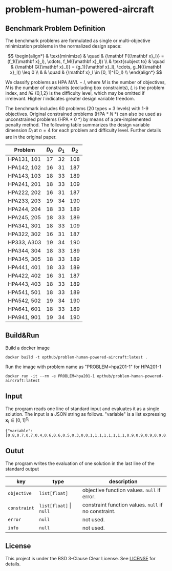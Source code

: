 # problem-human-powered-aircraft
## Benchmark Problem Definition
The benchmark problems are formulated as single or multi-objective minimization problems in the normalized design space:

$$
\begin{align*}
& \text{minimize}   & \quad & {\mathbf F({\mathbf x}_l)} = (f_1({\mathbf x}_l), \cdots, f_M({\mathbf x}_l)) \\
& \text{subject to} & \quad & {\mathbf G({\mathbf x}_l)} = (g_1({\mathbf x}_l), \cdots, g_N({\mathbf x}_l)) \leq 0 \\
&                   & \quad & {\mathbf x}_l \in [0, 1]^{D_l} \\
\end{align*}
$$

We classify problems as HPA $MNL$ − $l$, where $M$ is the number of objectives, $N$ is the number of constraints (excluding box constraints), $L$ is the problem index, and $l \in$ {0,1,2} is the difficulty level, which may be omitted if irrelevant. Higher $l$ indicates greater design variable freedom. 

The benchmark includes 60 problems (20 types $\times$ 3 levels) with 1-9 objectives. Original constrained problems (HPA \* $N$ \*) can also be used as unconstrained problems (HPA \* 0 \*) by means of a pre-implemented penalty method. The following table summarizes the design variable dimension $D_l$ at $n=4$ for each problem and difficulty level. Further details are in the original paper.

<p align="center">

| Problem      | $D_0$ | $D_1$ | $D_2$ |
|--------------|-------|-------|-------|
| HPA131, 101  | 17    | 32    | 108   |
| HPA142, 102  | 16    | 31    | 187   |
| HPA143, 103  | 18    | 33    | 189   |
| HPA241, 201  | 18    | 33    | 109   |
| HPA222, 202  | 16    | 31    | 187   |
| HPA233, 203  | 19    | 34    | 190   |
| HPA244, 204  | 18    | 33    | 189   |
| HPA245, 205  | 18    | 33    | 189   |
| HPA341, 301  | 18    | 33    | 109   |
| HPA322, 302  | 16    | 31    | 187   |
| HP333, A303  | 19    | 34    | 190   |
| HPA344, 304  | 18    | 33    | 189   |
| HPA345, 305  | 18    | 33    | 189   |
| HPA441, 401  | 18    | 33    | 189   |
| HPA422, 402  | 16    | 31    | 187   |
| HPA443, 403  | 18    | 33    | 189   |
| HPA541, 501  | 18    | 33    | 189   |
| HPA542, 502  | 19    | 34    | 190   |
| HPA641, 601  | 18    | 33    | 189   |
| HPA941, 901  | 19    | 34    | 190   |

</p>


## Build&Run

Build a docker image
```
docker build -t opthub/problem-human-powered-aircraft:latest .
```

Run the image with problem name as "PROBLEM=hpa201-1" for HPA201-1
```
docker run -it --rm -e PROBLEM=hpa201-1 opthub/problem-human-powered-aircraft:latest
```


## Input
The program reads one line of standard input and evaluates it as a single solution. The input is a JSON string as follows. "variable" is a list expressing ${\mathbf x}_l \in [0, 1]^{D_l}$

```
{"variable": [0.8,0.7,0.7,0.4,0.6,0.6,0.5,0.3,0,0,1,1,1,1,1,1,1,1,0.9,0.9,0.9,0.9,0.6,0.6,0.6,0.6,1,1,0.2,0.2,0.8,0.8,0.8]}
```


## Outut
The program writes the evaluation of one solution in the last line of the standard output


| key          | type                    | description                                          |
| ------------ | ----------------------- | ---------------------------------------------------- |
| `objective`  | `list[float]`           | objective function values. `null` if error.          |
| `constraint` | `list[float]` \| `null` | constraint function values. `null` if no constraint. |
| `error`      | `null`                  | not used.                                            |
| `info`       | `null`                  | not used.                                            |

## License
This project is under the BSD 3-Clause Clear License. See [LICENSE](LICENSE) for details.